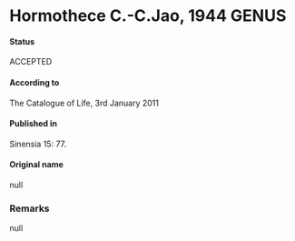 # Hormothece C.-C.Jao, 1944 GENUS

#### Status
ACCEPTED

#### According to
The Catalogue of Life, 3rd January 2011

#### Published in
Sinensia 15: 77.

#### Original name
null

### Remarks
null